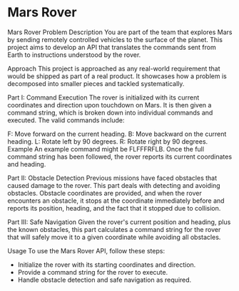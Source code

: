 # Mars Rover

Mars Rover
Problem Description
You are part of the team that explores Mars by sending remotely controlled vehicles to the surface of the planet. This project aims to develop an API that translates the commands sent from Earth to instructions understood by the rover.

Approach
This project is approached as any real-world requirement that would be shipped as part of a real product. It showcases how a problem is decomposed into smaller pieces and tackled systematically.

Part I: Command Execution
The rover is initialized with its current coordinates and direction upon touchdown on Mars. It is then given a command string, which is broken down into individual commands and executed. The valid commands include:

F: Move forward on the current heading.
B: Move backward on the current heading.
L: Rotate left by 90 degrees.
R: Rotate right by 90 degrees.
Example
An example command might be FLFFFRFLB. Once the full command string has been followed, the rover reports its current coordinates and heading.

Part II: Obstacle Detection
Previous missions have faced obstacles that caused damage to the rover. This part deals with detecting and avoiding obstacles. Obstacle coordinates are provided, and when the rover encounters an obstacle, it stops at the coordinate immediately before and reports its position, heading, and the fact that it stopped due to collision.

Part III: Safe Navigation
Given the rover's current position and heading, plus the known obstacles, this part calculates a command string for the rover that will safely move it to a given coordinate while avoiding all obstacles.

Usage
To use the Mars Rover API, follow these steps:

- Initialize the rover with its starting coordinates and direction.
- Provide a command string for the rover to execute.
- Handle obstacle detection and safe navigation as required.
